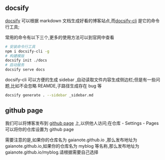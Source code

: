 ## docsify

[docsify](https://docsify.js.org/#/zh-cn/) 可以根据 markdown 文档生成好看的博客站点,而[docsify-cli](https://github.com/docsifyjs/docsify-cli) 是它的命令行工具;

常用的命令有以下三个,更多的使用方法可以到官网中查看

```bash
# 安装命令行工具
npm i docsify-cli -g
# 构建模版
docsify init ./docs
# 启动服务
docsify serve docs
```

docsify-cli 可以方便的生成 sidebar ,自动读取文件内容生成侧边栏;但是有一些问题,比如不会忽略 REAMDE,子路径生成存在 bug 等

```bash
docsify generate . --sidebar _sidebar.md
```

## github page

我们可以将博客发布到 [github page](https://pages.github.com/) 上,以供他人访问;在仓库 - Settings - Pages 可以将你的仓库设置为 github page

需要注意的是,如果你的仓库名为 gaianote.github.io ,那么发布地址为 gaianote.github.io,如果你的仓库名为 myblog 等名称,那么发布地址为 gaianote.github.io/myblog.请根据需要自己选择
